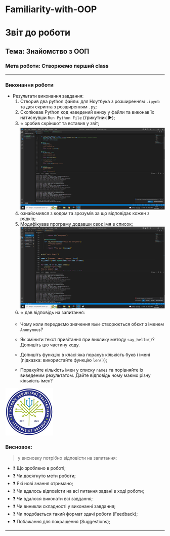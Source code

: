 # Familiarity-with-OOP
# Звіт до роботи
## Тема: Знайомство з ООП 
### Мета роботи: Створюємо перший class
---
### Виконання роботи
- Результати виконання завдання:
    1. Створив два python файли: для Ноутбука з розширенням `.ipynb` та для скрипта з розширенням `.py`;
    2. Скопіював Python код наведений внизу у файли та виконав їх натиснувши `Run Python File` (трикутник :arrow_forward:); 
    3. :star: зробив скріншот та вставив у звіт; 
    ![alt text](https://github.com/11MaDmAn18/Familiarity-with-OOP/blob/main/The%20first%20program%20on%20OOP.jpg "ІТ Коледж")
    4. ознайомився з кодом та зрозумів за що відповідає кожен з рядків;
    5. Модифікував програму додавши своє імя в список;
    ![alt text](https://github.com/11MaDmAn18/Familiarity-with-OOP/blob/main/The%20first%20program%20on%20OOP2.jpg "ІТ Коледж")
    1. :star: дав відповідь на запитання: 
    - Чому коли передаємо значення `None` створюється обєкт з іменем `Anonymous`?
      
    - Як змінити текст привітання при виклику методу `say_hello()`? Допишіть цю частину коду.
      
    - Допишіть функцію в класі яка порахує кількість букв і імені (підказка: використайте функцію `len()`);
      
    - Порахуйте кількість імен у списку `names` та порівняйте із виведеним результатом. Дайте відповідь чому маємо різну кількість імен?

![alt text](https://github.com/BobasB/it_college/raw/main/reports/pictures/logo-lit.jpg "ІТ Коледж")

### Висновок: 
> у висновку потрібно відповісти на запитання:
- :question: Що зроблено в роботі;
- :question: Чи досягнуто мети роботи;
- :question: Які нові знання отримано;
- :question: Чи вдалось відповісти на всі питання задані в ході роботи;
- :question: Чи вдалося виконати всі завдання;
- :question: Чи виникли складності у виконанні завдання;
- :question: Чи подобається такий формат здачі роботи (Feedback);
- :question: Побажання для покращення (Suggestions);
---

